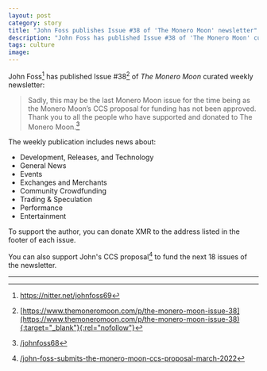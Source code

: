 ```yaml
---
layout: post
category: story
title: "John Foss publishes Issue #38 of 'The Monero Moon' newsletter"
description: "John Foss has published Issue #38 of 'The Monero Moon' curated weekly newsletter."
tags: culture
image: 
---
```


John Foss[^1] has published Issue #38[^2] of *The Monero Moon* curated weekly newsletter:

> Sadly, this may be the last Monero Moon issue for the time being as the Monero Moon’s CCS proposal for funding has not been approved. Thank you to all the people who have supported and donated to The Monero Moon.[^3]

The weekly publication includes news about:

- Development, Releases, and Technology
- General News
- Events
- Exchanges and Merchants
- Community Crowdfunding
- Trading & Speculation
- Performance
- Entertainment

To support the author, you can donate XMR to the address listed in the footer of each issue.

You can also support John's CCS proposal[^4] to fund the next 18 issues of the newsletter.

---

[^1]: https://nitter.net/johnfoss69
[^2]: [https://www.themoneromoon.com/p/the-monero-moon-issue-38](https://www.themoneromoon.com/p/the-monero-moon-issue-38){:target="_blank"}{:rel="nofollow"}
[^3]: [/johnfoss68](/johnfoss68)
[^4]: [/john-foss-submits-the-monero-moon-ccs-proposal-march-2022](/john-foss-submits-the-monero-moon-ccs-proposal-march-2022)
